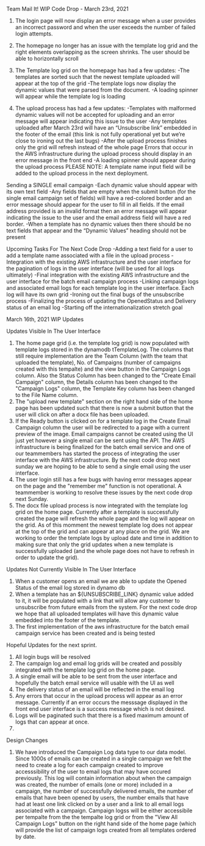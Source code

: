 Team Mail It! WIP Code Drop - March 23rd, 2021 

1. The login page will now display an error message when a user provides an incorrect password and when the user exceeds the number of failed login attempts. 
2. The homepage no longer has an issue with the template log grid and the right elements overlapping as the screen shrinks. The user should be able to horizontally scroll 

3. The Template log grid on the homepage has had a few updates:
-The templates are sorted such that the newest template uploaded will appear at the top of the grid 
-The template logs now display the dynamic values that were parsed from the document.
-A loading spinner will appear while the template log is loading 

4. The upload process has had a few updates:
-Templates with malformed dynamic values will not be accepted for uploading and an error message will appear indicating this issue to the user 
-Any templates uploaded after March 23rd will have an “Unsubscribe link” embedded in the footer of the email (this link is not fully operational yet but we’re close to ironing out the last bugs) 
-After the upload process finishes only the grid will refresh instead of the whole page 
Errors that occur in the AWS infrastructure during the upload process should display in an error message in the front end
-A loading spinner should appear during the upload process 
PLEASE NOTE: A template name input field will be added to the upload process in the next deployment. 

Sending a SINGLE email campaign 
-Each dynamic value should appear with its own text field
-Any fields that are empty when the submit button (for the single email campaign set of fields) will have a red-colored border and an error message should appear for the user to fill in all fields. If the email address provided is an invalid format then an error message will appear indicating the issue to the user and the email address field will have a red border.
-When a template has no dynamic values then there should be no text fields that appear and the “Dynamic Values” heading should not be present 

Upcoming Tasks For The Next Code Drop
-Adding a text field for a user to add a template name associated with a file in the upload process
-Integration with the existing AWS infrastructure and the user interface for the pagination of logs in the user interface (will be used for all logs ultimately)
-Final integration with the existing AWS infrastructure and the user interface for the batch email campaign process 
-Linking campaign logs and associated email logs for each template log in the user interface. Each log will have its own grid 
-Ironing out the final bugs of the unsubscribe process
-Finalizing the process of updating the OpenedStatus and Delivery status of an email log 
-Starting off the internationalization stretch goal 

March 16th, 2021 WIP Updates 


Updates Visible In The User Interface 
1. The home page grid (i.e. the template log grid) is now populated with template logs stored in the dynamodb tTemplateLog. The columns that still require implementation are the Team Column (with the team that uploaded the template), No. of Campaigns (number of campaigns created with this tempalte) and the view button in the Campaign Logs column. Also the Status Column has been changed to the "Create Email Campaign" column, the Details column has been changed to the "Campaign Logs" column, the Template Key column has been changed to the File Name column. 
2. The "upload new template" section on the right hand side of the home page has been updated such that there is now a submit button that the user will click on after a docx file has been uploaded. 
3. If the Ready button is clicked on for a template log in the Create Email Campaign column the user will be redirected to a page with a current preview of the image. Email campaigns cannot be created using the UI just yet however a single email can be sent using the API. The AWS infrastructure is being finalized for the batch email service and one of our teammembers has started the process of integrating the user interface with the AWS infrastructure. By the next code drop next sunday we are hoping to be able to send a single email using the user interface. 
4. The user login still has a few bugs with having error messages appear on the page and the "remember me" function is not operational. A teammember is working to resolve these issues by the next code drop next Sunday. 
5. The docx file upload process is now integrated with the template log grid on the home page. Currently after a template is successfully created the page will refresh the whole page and the log will appear on the grid. As of this momment the newest template log does not appear at the top of the grid and can appear at any place on the grid. We are working to order the template logs by upload date and time in addition to making sure that only the grid updates when a new template is successfully uploaded (and the whole page does not have to refresh in order to update the grid). 

Updates Not Currently Visible In The User Interface 
1. When a customer opens an email we are able to update the Opened Status of the email log stored in dynamo db
2. When a template has an ${UNSUBSCRIBE_LINK} dynamic value added to it, it will be populated with a link that will allow any customer to unsubscribe from future emails from the system. For the next code drop we hope that all uploaded templates will have this dynamic value embedded into the footer of the template. 
3. The first implementation of the aws infrastructure for the batch email campaign service has been created and is being tested

Hopeful Updates for the next sprint. 
1. All login bugs will be resolved 
2. The campaign log and email log grids will be created and possibly integrated with the template log grid on the home page. 
3. A single email will be able to be sent from the user interface and hopefully the batch email service will usable with the UI as well 
4. The delivery status of an email will be reflected in the email log 
5. Any errors that occur in the upload process will appear as an error message. Currently if an error occurs the messsage displayed in the front end user interface is a success message which is not desired. 
6. Logs will be paginated such that there is a fixed maximum amount of logs that can appear at once. 
7. 

Design Changes 
1. We have introduced the Campaign Log data type to our data model. Since 1000s of emails can be created in a single campaign we felt the need to create a log for each campaign created to improve accesssibility of the user to email logs that may have occured previously. This log will contain information about when the campaign was created, the number of emails (one or more) included in a campaign, the number of successfully delivered emails, the number of emails that have been opened by users, the number emails that have had at least one link clicked on by a user and a link to all email logs associated with a campaign. Campaign logss will be either accessibile per tempalte from the the tempalte log grid or from the "View All Campaign Logs" button on the right hand side of the home page (which will provide the list of campaign logs created from all templates ordered by date.
